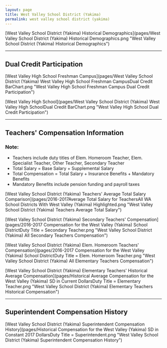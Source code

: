 ```yaml
---
layout: page
title: West Valley School District (Yakima)
permalink: west valley school district (yakima)
---
```



[West Valley School District (Yakima) Historical Demographics](pages/West Valley School District (Yakima) Historical Demographics.png "West Valley School District (Yakima) Historical Demographics")

___

## Dual Credit Participation

[West Valley High School Freshman Campus](pages/West Valley School District (Yakima) West Valley High School Freshman CampusDual Credit BarChart.png "West Valley High School Freshman Campus Dual Credit Participation")

[West Valley High School](pages/West Valley School District (Yakima) West Valley High SchoolDual Credit BarChart.png "West Valley High School Dual Credit Participation")


___

## Teachers' Compensation Information
### Note:
- Teachers include duty titles of Elem. Homeroom Teacher, Elem. Specialist Teacher, Other Teacher, Secondary Teacher
- Total Salary = Base Salary + Supplemental Salary
- Total Compensation = Total Salary + Insurance Benefits + Mandatory Benefits
- Mandatory Benefits include pension funding and payroll taxes

[West Valley School District (Yakima) Teachers' Average Total Salary Comparison](pages/2016-2017Average Total Salary for TeachersAll WA School Districts With West Valley (Yakima) Highlighted.png "West Valley School District (Yakima) Teachers Average Total Salary")

[West Valley School District (Yakima) Secondary Teachers' Compensation](pages/2016-2017 Compensation for the West Valley (Yakima) School DistrictDuty Title = Secondary Teacher.png "West Valley School District (Yakima) All Secondary Teachers Compensation")

[West Valley School District (Yakima) Elem. Homeroom Teachers' Compensation](pages/2016-2017 Compensation for the West Valley (Yakima) School DistrictDuty Title = Elem. Homeroom Teacher.png "West Valley School District (Yakima) All Elementary Teachers Compensation")

[West Valley School District (Yakima) Elementary Teachers' Historical Average Compensation](pages/Historical Average Compensation for the West Valley (Yakima) SD in Current DollarsDuty Title = Elementary Teacher.png "West Valley School District (Yakima) Elementary Teachers Historical Compensation")


___

## Superintendent Compensation History

[West Valley School District (Yakima) Superintendent Compensation History](pages/Historical Compensation for the West Valley (Yakima) SD in Constant 2017 DollarsDuty Title = Superintendent.png "West Valley School District (Yakima) Superintendent Compensation History")

